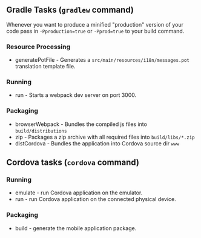 ## Gradle Tasks (`gradlew` command)
Whenever you want to produce a minified "production" version of your code pass in `-Pproduction=true` or `-Pprod=true` to your build command.
### Resource Processing
* generatePotFile - Generates a `src/main/resources/i18n/messages.pot` translation template file.
### Running
* run - Starts a webpack dev server on port 3000.
### Packaging
* browserWebpack - Bundles the compiled js files into `build/distributions`
* zip - Packages a zip archive with all required files into `build/libs/*.zip`
* distCordova - Bundles the application into Cordova source dir `www`

## Cordova tasks (`cordova` command)
### Running
* emulate - run Cordova application on the emulator.
* run - run Cordova application on the connected physical device.
### Packaging
* build - generate the mobile application package.
